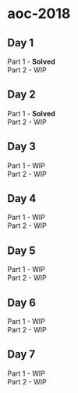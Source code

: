 # aoc-2018

## Day 1
Part 1 - __Solved__\
Part 2 - WIP

## Day 2
Part 1 - __Solved__\
Part 2 - WIP

## Day 3
Part 1 - WIP\
Part 2 - WIP

## Day 4
Part 1 - WIP\
Part 2 - WIP

## Day 5
Part 1 - WIP\
Part 2 - WIP

## Day 6
Part 1 - WIP\
Part 2 - WIP

## Day 7
Part 1 - WIP\
Part 2 - WIP